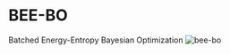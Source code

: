 # BEE-BO
Batched Energy-Entropy Bayesian Optimization
![bee-bo](https://github.com/fteufel/BEE-BO/assets/56223326/f179d070-b089-4aeb-b2ce-dce9020ed63a)

